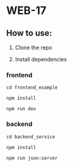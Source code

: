 # WEB-17

## How to use:

1. Clone the repo

2. Install dependencies

### frontend

```
cd frontend_example

npm install

npm run dev
```

### backend
```
cd backend_service

npm install

npm run json:server
```

